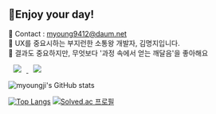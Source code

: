 <h2> 🍊Enjoy your day! </h2>

<span> 💌 Contact : myoung9412@daum.net </span> <br>
<span> 🔎 UX를 중요시하는 부지런한 소통왕 개발자, 김명지입니다. </span> <br>
<span> 🥕 결과도 중요하지만, 무엇보다 '과정 속에서 얻는 깨달음'을 좋아해요 </span>

<a href="https://www.instagram.com/dding_ji_k/">
    <img 
        src="http://img.shields.io/badge/-Instagram-222222?style=flat&logo=Instagram&link=https://www.instagram.com/dding_ji_k/"
        style="height : auto; margin-left : 10px; margin-right : 10px;"/>
</a>
<a href="https://velog.io/@dding_ji">
    <img 
        src="http://img.shields.io/badge/-Velog-222222?style=flat&logo=Vector Logo Zone&link=https://velog.io/@dding_ji"
        style="height : auto; margin-left : 10px; margin-right : 10px;"/>
</a>

![myoungji's GitHub stats](https://github-readme-stats.vercel.app/api?username=myoungji-kim&show_icons=true&theme=material-palenight)

[![Top Langs](https://github-readme-stats.vercel.app/api/top-langs/?username=myoungji-kim&layout=compact&theme=material-palenight&langs_count=8)](https://github.com/anuraghazra/github-readme-stats)
[![Solved.ac
프로필](http://mazassumnida.wtf/api/v2/generate_badge?boj=myoungji)](https://solved.ac/myoungji)
